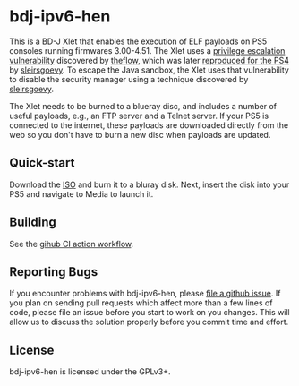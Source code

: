 # bdj-ipv6-hen
This is a BD-J Xlet that enables the execution of ELF payloads on PS5
consoles running firmwares 3.00-4.51. The Xlet uses a
[privilege escalation vulnerability][h1] discovered by [theflow][theflow],
which was later [reproduced for the PS4][insp1] by [sleirsgoevy][sleirsgoevy].
To escape the Java sandbox, the Xlet uses that vulnerability to disable the
security manager using a technique discovered by [sleirsgoevy][insp2].

The Xlet needs to be burned to a blueray disc, and includes a number
of useful payloads, e.g., an FTP server and a Telnet server. If your PS5 is
connected to the internet, these payloads are downloaded directly from
the web so you don't have to burn a new disc when payloads are updated.

## Quick-start
Download the [ISO][iso] and burn it to a bluray disk. Next, insert the disk into
your PS5 and navigate to Media to launch it.

## Building
See the [gihub CI action workflow][workflow].

## Reporting Bugs
If you encounter problems with bdj-ipv6-hen, please [file a github issue][issues].
If you plan on sending pull requests which affect more than a few lines of code,
please file an issue before you start to work on you changes. This will allow us
to discuss the solution properly before you commit time and effort.

## License
bdj-ipv6-hen is licensed under the GPLv3+.

[h1]: https://hackerone.com/reports/1379975
[insp1]: https://github.com/sleirsgoevy/bd-jb
[insp2]: https://github.com/sleirsgoevy/bd-jb/tree/ps5
[sleirsgoevy]: https://github.com/sleirsgoevy
[theflow]: https://github.com/TheOfficialFloW
[issues]: https://github.com/ps5-payload-dev/bdj-ipv6-hen/issues/new
[workflow]: https://github.com/ps5-payload-dev/bdj-ipv6-hen/blob/master/.github/workflows/ci.yml
[iso]: https://github.com/ps5-payload-dev/bdj-ipv6-hen/releases/latest/download/bdj-ipv6-hen.iso
